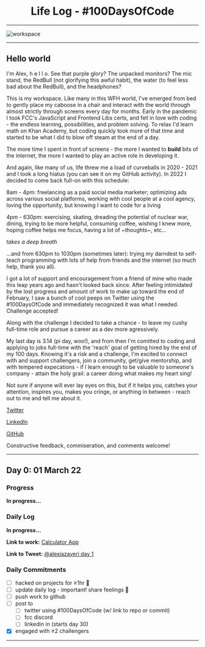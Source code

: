 <h1 align="center">Life Log - #100DaysOfCode</h1>

___

![workspace](assets/IMG_4044.png)

___

## Hello world
I'm Alex, h e l l o. See that purple glory? The unpacked monitors? The mic stand, the RedBull (not glorifying this awful habit), the water (to feel less bad about the RedBull), and the headphones?

This is my workspace. Like many in this WFH world, I've emerged from bed to gently place my caboose in a chair and interact with the world through almost strictly through screens every day for months. Early in the pandemic I took FCC's JavaScript and Frontend Libs certs, and fell in love with coding - the endless learning, possibilities, and problem solving. To relax I'd learn math on Khan Academy, but coding quickly took more of that time and started to be what I did to blow off steam at the end of a day. 

The more time I spent in front of screens - the more I wanted to **build** bits of the internet, the more I wanted to play an active role in developing it.

And again, like many of us, life threw me a load of curveballs in 2020 - 2021 and I took a long hiatus (you can see it on my GitHub activity). In 2022 I decided to come back full-on with this schedule:

8am - 4pm: freelancing as a paid social media marketer; optimizing ads across various social platforms, working with cool people at a cool agency, loving the opportunity, but knowing I want to code for a living

4pm - 630pm: exercising, skating, dreading the potential of nuclear war, dining, trying to be more helpful, consuming coffee, wishing I knew more, hoping coffee helps me focus, having a lot of ~thoughts~, etc...

*takes a deep breath* 

...and from 630pm to 1030pm (sometimes later): trying my darndest to self-teach programming with lots of help from friends and the internet (so much help, thank you all).

I got a lot of support and encouragement from a friend of mine who made this leap years ago and hasn't looked back since. After feeling intimidated by the lost progress and amount of work to make up toward the end of February, I saw a bunch of cool peeps on Twitter using the #100DaysOfCode and immediately recognized it was what I needed. Challenge accepted!

Along with the challenge I decided to take a chance - to leave my cushy full-time role and pursue a career as a dev more agressively.

My last day is 3.14 (pi day, woo!), and from then I'm comitted to coding and applying to jobs full-time with the 'reach' goal of getting hired by the end of my 100 days. Knowing it's a risk and a challenge, I'm excited to connect with and support challengers, join a community, get/give mentorship, and with tempered expecations - if I learn enough to be valuable to someone's company - attain the holy grail: a career doing what makes my heart sing!

Not sure if anyone will ever lay eyes on this, but if it helps you, catches your attention, inspires you, makes you cringe, or anything in between - reach out to me and tell me about it.

[Twitter](https://twitter.com/alexjazayeri)

[LinkedIn](https://www.linkedin.com/in/alex-ownejazayeri/)

[GitHub](https://github.com/alexownejazayeri)

Constructive feedback, commiseration, and comments welcome!

___

## Day 0: 01 March 22

### Progress

**In progress...**

### Daily Log 

**In progress...**

**Link to work:** [Calculator App](http://www.example.com)

**Link to Tweet:** [@alexjazayeri day 1]()

### Daily Commitments
- [ ] hacked on projects for ≥1hr 👾
- [ ] update daily log - important! share feelings 🌈 
- [ ] push work to github
- [ ] post to
  - [ ] twitter using #100DaysOfCode (w/ link to repo or commit)
  - [ ] fcc discord
  - [ ] linkedin in (starts day 30)
- [x] engaged with ≥2 challengers
___
